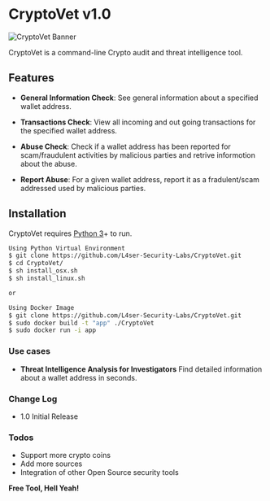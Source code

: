 # CryptoVet v1.0

![CryptoVet Banner](https://i.imgur.com/MhZjWV1.png)

CryptoVet is a command-line Crypto audit and threat intelligence tool.

## Features

- **General Information Check**: See general information about a specified wallet address.
  
- **Transactions Check**: View all incoming and out going transactions for the specified wallet address.
  
- **Abuse Check**: Check if a wallet address has been reported for scam/fraudulent activities by malicious parties and retrive informotion about the abuse.
  
- **Report Abuse**: For a given wallet address, report it as a fradulent/scam addressed used by malicious parties.
  
## Installation

CryptoVet requires [Python 3](https://www.python.org/download/releases/3.0/)+ to run.

```sh
Using Python Virtual Environment
$ git clone https://github.com/L4ser-Security-Labs/CryptoVet.git
$ cd CryptoVet/
$ sh install_osx.sh
$ sh install_linux.sh

or

Using Docker Image
$ git clone https://github.com/L4ser-Security-Labs/CryptoVet.git
$ sudo docker build -t "app" ./CryptoVet
$ sudo docker run -i app
```

### Use cases

- **Threat Intelligence Analysis for Investigators**
Find detailed information about a wallet address in seconds.

### Change Log

- 1.0 Initial Release

### Todos

- Support more crypto coins
- Add more sources
- Integration of other Open Source security tools

**Free Tool, Hell Yeah!**
